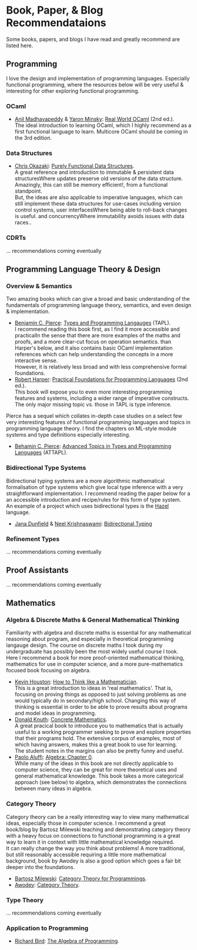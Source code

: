 # Book, Paper, & Blog Recommendataions
Some books, papers, and blogs I have read and greatly recommend are listed here. 

## Programming
I love the design and implementation of programming languages. Especially functional programming, where the resources below will be very useful & interesting for other exploring functional programming.
### OCaml
- [Anil Madhavapeddy]() & [Yaron Minsky](): [Real World OCaml]() (2nd ed.).  
The ideal introduction to learning OCaml, which I highly recommend as a first functional language to learn. Multicore OCaml should be coming in the 3rd edition.

### Data Structures
- [Chris Okazaki](): [Purely Functional Data Structures]().  
A great reference and introduction to immutable & persistent data structures<fn>Where updates preserve old versions of the data structure. Amazingly, this can still be memory efficient!</fn>, from a functional standpoint.  
But, the ideas are also applicable to imperative languages, which can still implement these data structures for use-cases including version control systems, user interfaces<fn>Where being able to roll-back changes is useful.</fn> and concurrency<fn>Where immutability avoids issues with data races.</fn>.

### CDRTs
... recommendations coming eventually

## Programming Language Theory & Design
### Overview & Semantics
Two amazing books which can give a broad and basic understanding of the fundamentals of programming language theory, semantics, and even design & implementation.
- [Benjamin C. Pierce](): [Types and Programming Langauges]() (TAPL).  
I recommend reading this book first, as I find it more accessible and practical<fn>In the sense that there are more examples of the maths and proofs, and a more clear-cut focus on operation semantics.</fn> than Harper's below, and it also contains basic OCaml implementation references which can help understanding the concepts in a more interactive sense.   
However, it is relatively less broad and with less comprehensive formal foundations. 
- [Robert Harper](): [Practical Foundations for Programming Languages]() (2nd ed.).  
This book will expose you to even more interesting programming features and systems, including a wider range of imperative constructs. The only major missing topic vs. those in TAPL is type inference.

Pierce has a sequel which collates in-depth case studies on a select few very interesting features of functional programming languages and topics in programming language theory. I find the chapters on ML-style module systems and type definitions especially interesting.
- [Behamin C. Pierce](): [Advanced Topics in Types and Programming Languages]() (ATTAPL).

### Bidirectional Type Systems
Bidirectional typing systems are a more algorithmic mathematical formalisation of type systems which give local type inference with a very straightforward implementation. I recommend reading the paper below for a an accessible introduction and recipe/rules for this form of type system.  
An example of a project which uses bidirectional types is the [Hazel](https://hazel.org) language.
- [Jana Dunfield]() & [Neel Krishnaswami](): [Bidirectional Typing](https://arxiv.org/abs/1908.05839)

### Refinement Types
... recommendations coming eventually


## Proof Assistants
... recommendations coming eventually

## Mathematics
### Algebra & Discrete Maths & General Mathematical Thinking
Familiarity with algebra and discrete maths is essential for any mathematical reasoning about program, and especially in theoretical programmiing langauge design. The course on discrete maths I took during my undergraduate has possibly been the most widely useful course I took.  
Here I recommend a book for more proof-oriented mathematical thinking, mathematics for use in computer science, and a more pure-mathematics focused book focusing on algebra.
- [Kevin Houston](): [How to Think like a Mathematician]().  
This is a great introduction to ideas in 'real mathematics'. That is, focusing on proving things as opposed to just solving problems as one would typically do in secondary/high school. Changing this way of thinking is essential in order to be able to prove results about programs and model ideas in programming.
- [Donald Knuth](): [Concrete Mathematics]().  
A great pracical book to introduce you to mathematics that is actually useful to a working programmer seeking to prove and explore properties that their programs hold. The extensive corpus of examples, most of which having answers, makes this a great book to use for learning.  
The student notes in the margins can also be pretty funny and useful.
- [Paolo Aluffi](): [Algebra: Chapter 0]().  
While many of the ideas in this book are not directly applicable to computer science, they can be great for more theoretical uses and general mathematical knowledge. This book takes a more categorical approach (see below) to algebra, which demonstrates the connections between many ideas in algebra.

### Category Theory
Category theory can be a really interesting way to view many mathematical ideas, especially those in computer science. I recommend a great book/blog by Bartosz Milewski teaching and demonstrating category theory with a heavy focus on connections to functional programming is a great way to learn it in context with little mathematical knowledge required.   
It can really change the way you think about problems! A more traditional, but still reasonably accessible requiring a little more mathematical background, book by Awodey is also a good option which goes a fair bit deeper into the foundations.
- [Bartosz Milewski](): [Category Theory for Programmings](https://bartoszmilewski.com/2014/10/28/category-theory-for-programmers-the-preface/).
- [Awodey](): [Category Theory]().

### Type Theory
... recommendations coming eventually

### Application to Programming
- [Richard Bird](): [The Algebra of Programming]().
